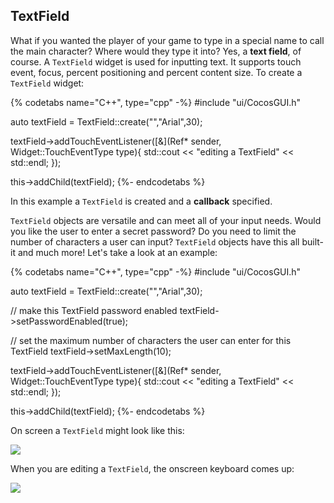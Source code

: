 ## TextField
What if you wanted the player of your game to type in a special name to call the
main character? Where would they type it into? Yes, a __text field__, of course.
A `TextField` widget is used for inputting text. It supports touch event, focus,
percent positioning and percent content size. To create a `TextField` widget:

{% codetabs name="C++", type="cpp" -%}
#include "ui/CocosGUI.h"

auto textField = TextField::create("","Arial",30);

textField->addTouchEventListener([&](Ref* sender, Widget::TouchEventType type){
				std::cout << "editing a TextField" << std::endl;
});

this->addChild(textField);
{%- endcodetabs %}

In this example a `TextField` is created and a __callback__ specified.

`TextField` objects are versatile and can meet all of your input needs. Would you
like the user to enter a secret password? Do you need to limit the number of
characters a user can input? `TextField` objects have this all built-it and much
more! Let's take a look at an example:

{% codetabs name="C++", type="cpp" -%}
#include "ui/CocosGUI.h"

auto textField = TextField::create("","Arial",30);

// make this TextField password enabled
textField->setPasswordEnabled(true);

// set the maximum number of characters the user can enter for this TextField
textField->setMaxLength(10);

textField->addTouchEventListener([&](Ref* sender, Widget::TouchEventType type){
				std::cout << "editing a TextField" << std::endl;
});

this->addChild(textField);
{%- endcodetabs %}

On screen a `TextField` might look like this:

![](ui_components-img/TextField_example.png "")

When you are editing a `TextField`, the onscreen keyboard comes up:

![](ui_components-img/TextField_example_keyboard.png "")
